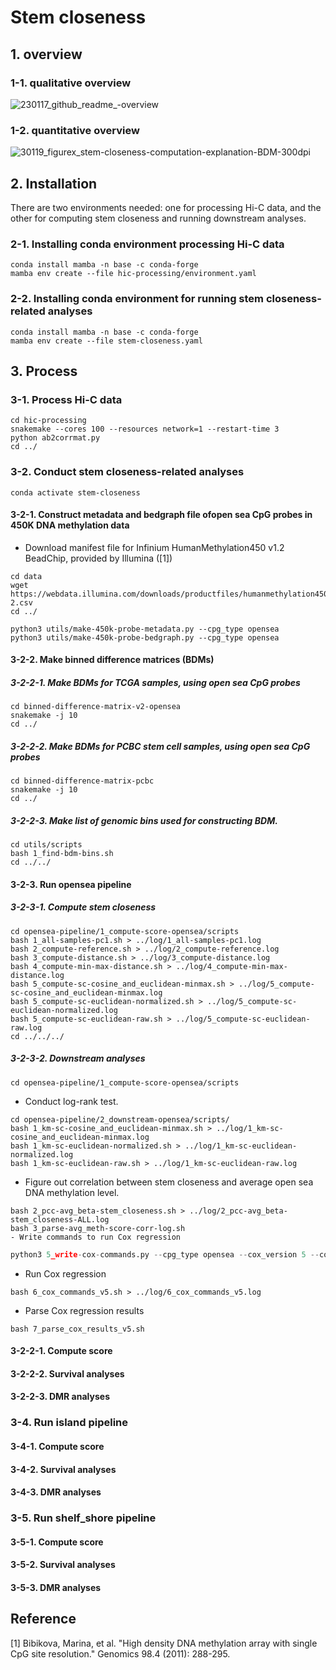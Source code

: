 # Stem closeness
## 1. overview
### 1-1. qualitative overview
![230117_github_readme_-overview](https://user-images.githubusercontent.com/86412887/212884165-b1908130-92cb-4623-8d48-ebbde1cda9ce.png)
### 1-2. quantitative overview
![30119_figurex_stem-closeness-computation-explanation-BDM-300dpi](https://user-images.githubusercontent.com/86412887/213362375-203bb05a-5253-49bb-b39e-53bd4b8c645f.png)
## 2. Installation       
There are two environments needed: one for processing Hi-C data, and the other for computing stem closeness and running downstream analyses.     
### 2-1. Installing conda environment processing Hi-C data
```shell
conda install mamba -n base -c conda-forge
mamba env create --file hic-processing/environment.yaml
```
### 2-2. Installing conda environment for running stem closeness-related analyses
```shell
conda install mamba -n base -c conda-forge
mamba env create --file stem-closeness.yaml
```
## 3. Process

### 3-1. Process Hi-C data 
```shell
cd hic-processing
snakemake --cores 100 --resources network=1 --restart-time 3
python ab2corrmat.py
cd ../
```

### 3-2. Conduct stem closeness-related analyses
```shell
conda activate stem-closeness
```
#### 3-2-1. Construct metadata and bedgraph file ofopen sea CpG probes in 450K DNA methylation data
- Download manifest file for Infinium HumanMethylation450 v1.2 BeadChip, provided by Illumina ([1]) 
```shell
cd data
wget https://webdata.illumina.com/downloads/productfiles/humanmethylation450/humanmethylation450_15017482_v1-2.csv
cd ../

python3 utils/make-450k-probe-metadata.py --cpg_type opensea
python3 utils/make-450k-probe-bedgraph.py --cpg_type opensea
```

#### 3-2-2. Make binned difference matrices (BDMs)    
##### 3-2-2-1. Make BDMs for TCGA samples, using open sea CpG probes
```shell
cd binned-difference-matrix-v2-opensea
snakemake -j 10
cd ../
```
##### 3-2-2-2. Make BDMs for PCBC stem cell samples, using open sea CpG probes
```shell
cd binned-difference-matrix-pcbc
snakemake -j 10
cd ../
```
##### 3-2-2-3. Make list of genomic bins used for constructing BDM.
```shell
cd utils/scripts
bash 1_find-bdm-bins.sh
cd ../../
```

#### 3-2-3. Run opensea pipeline
##### 3-2-3-1. Compute stem closeness
```shell
cd opensea-pipeline/1_compute-score-opensea/scripts
bash 1_all-samples-pc1.sh > ../log/1_all-samples-pc1.log
bash 2_compute-reference.sh > ../log/2_compute-reference.log
bash 3_compute-distance.sh > ../log/3_compute-distance.log
bash 4_compute-min-max-distance.sh > ../log/4_compute-min-max-distance.log
bash 5_compute-sc-cosine_and_euclidean-minmax.sh > ../log/5_compute-sc-cosine_and_euclidean-minmax.log
bash 5_compute-sc-euclidean-normalized.sh > ../log/5_compute-sc-euclidean-normalized.log
bash 5_compute-sc-euclidean-raw.sh > ../log/5_compute-sc-euclidean-raw.log
cd ../../../
```
##### 3-2-3-2. Downstream analyses
```shell
cd opensea-pipeline/1_compute-score-opensea/scripts
```
- Conduct log-rank test.
```shell
cd opensea-pipeline/2_downstream-opensea/scripts/
bash 1_km-sc-cosine_and_euclidean-minmax.sh > ../log/1_km-sc-cosine_and_euclidean-minmax.log
bash 1_km-sc-euclidean-normalized.sh > ../log/1_km-sc-euclidean-normalized.log
bash 1_km-sc-euclidean-raw.sh > ../log/1_km-sc-euclidean-raw.log
```
- Figure out correlation between stem closeness and average open sea DNA methylation level.
```shell
bash 2_pcc-avg_beta-stem_closeness.sh > ../log/2_pcc-avg_beta-stem_closeness-ALL.log
bash 3_parse-avg_meth-score-corr-log.sh
- Write commands to run Cox regression
```
```python
python3 5_write-cox-commands.py --cpg_type opensea --cox_version 5 --command_fname 6_cox-commands --score_fname /data/project/3dith/data/cohort-1-best-score-km.csv
```
- Run Cox regression
```shell
bash 6_cox_commands_v5.sh > ../log/6_cox_commands_v5.log
```
- Parse Cox regression results
```shell
bash 7_parse_cox_results_v5.sh
```


#### 3-2-2-1. Compute score
#### 3-2-2-2. Survival analyses
#### 3-2-2-3. DMR analyses

### 3-4. Run island pipeline
#### 3-4-1. Compute score
#### 3-4-2. Survival analyses
#### 3-4-3. DMR analyses

### 3-5. Run shelf\_shore pipeline
#### 3-5-1. Compute score
#### 3-5-2. Survival analyses
#### 3-5-3. DMR analyses

## Reference
[1] Bibikova, Marina, et al. "High density DNA methylation array with single CpG site resolution." Genomics 98.4 (2011): 288-295.     
